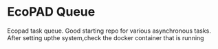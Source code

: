 EcoPAD Queue
====

Ecopad task queue. Good starting repo for various asynchronous tasks. 
After setting upthe system,check the docker container that is running
